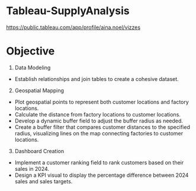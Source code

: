 # Tableau-SupplyAnalysis

https://public.tableau.com/app/profile/aina.noel/vizzes 

# Objective

1. Data Modeling

  * Establish relationships and join tables to create a cohesive dataset.

2. Geospatial Mapping

  * Plot geospatial points to represent both customer locations and factory locations.
  * Calculate the distance from factory locations to customer locations.
  * Develop a dynamic buffer field to adjust the buffer radius as needed.
  * Create a buffer filter that compares customer distances to the specified radius, visualizing lines on the map connecting factories to customer locations.

3. Dashboard Creation

  * Implement a customer ranking field to rank customers based on their sales in 2024.
  * Design a KPI visual to display the percentage difference between 2024 sales and sales targets.

   
